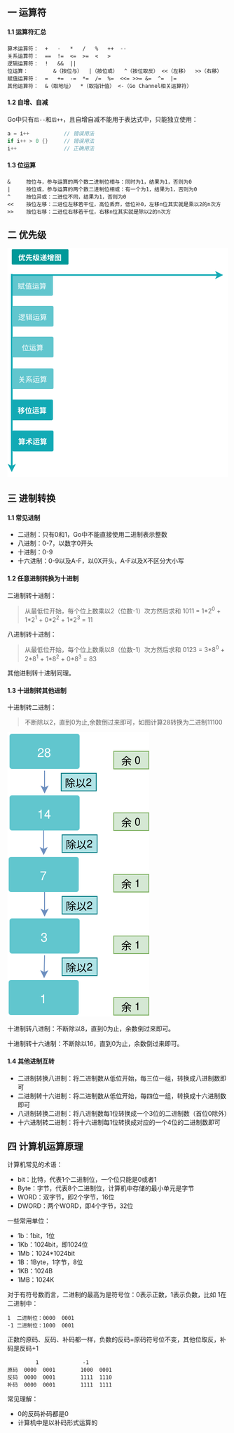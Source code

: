 ## 一 运算符 

#### 1.1 运算符汇总

```
算术运算符：	+	-	*	/	%	++	--	
关系运算符：	==	!=	<=	>=	<	>	
逻辑运算符：	!	&&	||
位运算：		&（按位与）	|（按位或）	^（按位取反）	<<（左移）	>>（右移）
赋值运算符：	=	+=	-=	*=	/=	%=	<<=	>>=	&=	^=	|=
其他运算符：	&（取地址）	*（取指针值） <-（Go Channel相关运算符）
```

#### 1.2 自增、自减

Go中只有`后--`和`后++`，且自增自减不能用于表达式中，只能独立使用：
```go
a = i++           // 错误用法
if i++ > 0 {}     // 错误用法
i++               // 正确用法
```

#### 1.3 位运算
```
&     按位与，参与运算的两个数二进制位相与：同时为1，结果为1，否则为0
|     按位或，参与运算的两个数二进制位相或：有一个为1，结果为1，否则为0
^     按位异或：二进位不同，结果为1，否则为0
<<    按位左移：二进位左移若干位，高位丢弃，低位补0，左移n位其实就是乘以2的n次方
>>    按位右移：二进位右移若干位，右移n位其实就是除以2的n次方
```

## 二 优先级

![](../images/go/01-01.svg)

## 三 进制转换

#### 1.1 常见进制

- 二进制：只有0和1，Go中不能直接使用二进制表示整数
- 八进制：0-7，以数字0开头
- 十进制：0-9
- 十六进制：0-9以及A-F，以0X开头，A-F以及X不区分大小写

#### 1.2 任意进制转换为十进制

二进制转十进制：  
> 从最低位开始，每个位上数乘以2（位数-1）次方然后求和
> 1011 = 1\*2<sup>0</sup> + 1\*2<sup>1</sup> + 0\*2<sup>2</sup> + 1\*2<sup>3</sup> = 11  

八进制转十进制：  
> 从最低位开始，每个位上数乘以8（位数-1）次方然后求和
> 0123 = 3\*8<sup>0</sup> + 2\*8<sup>1</sup> + 1\*8<sup>2</sup> + 0\*8<sup>3</sup> = 83

其他进制转十进制同理。

#### 1.3 十进制转其他进制

十进制转二进制：  
> 不断除以2，直到0为止,余数倒过来即可，如图计算28转换为二进制11100

![](../images/go/01-02.svg)


十进制转八进制：不断除以8，直到0为止，余数倒过来即可。  

十进制转十六进制：不断除以16，直到0为止，余数倒过来即可。

#### 1.4 其他进制互转

- 二进制转换八进制：将二进制数从低位开始，每三位一组，转换成八进制数即可
- 二进制转十六进制：将二进制数从低位开始，每四位一组，转换成十六进制数即可
- 八进制转换二进制：将八进制数每1位转换成一个3位的二进制数（首位0除外）
- 十六进制转二进制：将十六进制每1位转换成对应的一个4位的二进制数即可  

## 四 计算机运算原理 

计算机常见的术语：
- bit：比特，代表1个二进制位，一个位只能是0或者1
- Byte：字节，代表8个二进制位，计算机中存储的最小单元是字节
- WORD：双字节，即2个字节，16位
- DWORD：两个WORD，即4个字节，32位

一些常用单位：
- 1b：1bit，1位
- 1Kb：1024bit，即1024位
- 1Mb：1024*1024bit
- 1B：1Byte，1字节，8位
- 1KB：1024B
- 1MB：1024K

对于有符号数而言，二进制的最高为是符号位：0表示正数，1表示负数，比如 1在二进制中：
```
1  二进制位：0000  0001
-1 二进制位：1000  0001
```

正数的原码、反码、补码都一样，负数的反码=原码符号位不变，其他位取反，补码是反码+1
```
         1              -1
原码  0000  0001        1000  0001
反码  0000  0001        1111  1110
补码  0000  0001        1111  1111
```

常见理解：
- 0的反码补码都是0
- 计算机中是以补码形式运算的